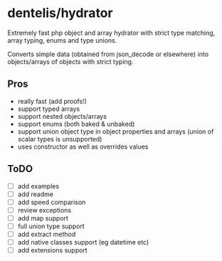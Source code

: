 # dentelis/hydrator
Extremely fast php object and array hydrator with strict type matching, array typing, enums and type unions.

Converts simple data (obtained from json_decode or elsewhere) into objects/arrays of objects with strict typing.

## Pros
 - really fast (add proofs!)
 - support typed arrays
 - support nested objects/arrays
 - support enums (both baked & unbaked)
 - support union object type in object properties and arrays (union of scalar types is unsupported)
 - uses constructor as well as overrides values


## ToDO

- [ ] add examples
- [ ] add readme
- [ ] add speed comparison
- [ ] review exceptions
- [ ] add map support
- [ ] full union type support
- [ ] add extract method
- [ ] add native classes support (eg datetime etc)
- [ ] add extensions support
